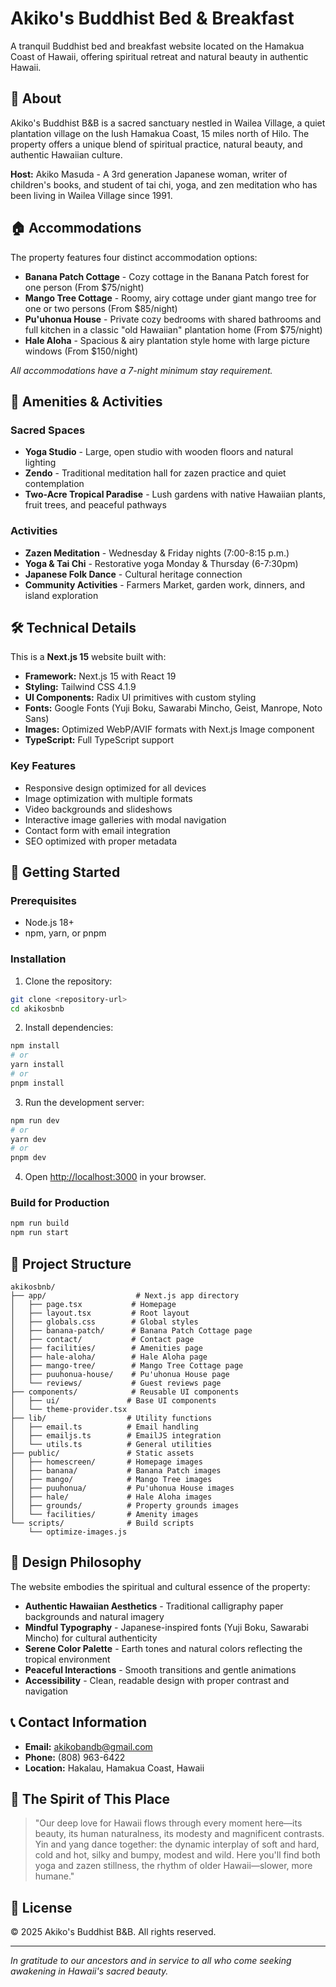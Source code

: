 # Akiko's Buddhist Bed & Breakfast

A tranquil Buddhist bed and breakfast website located on the Hamakua Coast of Hawaii, offering spiritual retreat and natural beauty in authentic Hawaii.

## 🌺 About

Akiko's Buddhist B&B is a sacred sanctuary nestled in Wailea Village, a quiet plantation village on the lush Hamakua Coast, 15 miles north of Hilo. The property offers a unique blend of spiritual practice, natural beauty, and authentic Hawaiian culture.

**Host:** Akiko Masuda - A 3rd generation Japanese woman, writer of children's books, and student of tai chi, yoga, and zen meditation who has been living in Wailea Village since 1991.

## 🏠 Accommodations

The property features four distinct accommodation options:

- **Banana Patch Cottage** - Cozy cottage in the Banana Patch forest for one person (From $75/night)
- **Mango Tree Cottage** - Roomy, airy cottage under giant mango tree for one or two persons (From $85/night)
- **Pu'uhonua House** - Private cozy bedrooms with shared bathrooms and full kitchen in a classic "old Hawaiian" plantation home (From $75/night)
- **Hale Aloha** - Spacious & airy plantation style home with large picture windows (From $150/night)

_All accommodations have a 7-night minimum stay requirement._

## 🧘 Amenities & Activities

### Sacred Spaces

- **Yoga Studio** - Large, open studio with wooden floors and natural lighting
- **Zendo** - Traditional meditation hall for zazen practice and quiet contemplation
- **Two-Acre Tropical Paradise** - Lush gardens with native Hawaiian plants, fruit trees, and peaceful pathways

### Activities

- **Zazen Meditation** - Wednesday & Friday nights (7:00-8:15 p.m.)
- **Yoga & Tai Chi** - Restorative yoga Monday & Thursday (6-7:30pm)
- **Japanese Folk Dance** - Cultural heritage connection
- **Community Activities** - Farmers Market, garden work, dinners, and island exploration

## 🛠️ Technical Details

This is a **Next.js 15** website built with:

- **Framework:** Next.js 15 with React 19
- **Styling:** Tailwind CSS 4.1.9
- **UI Components:** Radix UI primitives with custom styling
- **Fonts:** Google Fonts (Yuji Boku, Sawarabi Mincho, Geist, Manrope, Noto Sans)
- **Images:** Optimized WebP/AVIF formats with Next.js Image component
- **TypeScript:** Full TypeScript support

### Key Features

- Responsive design optimized for all devices
- Image optimization with multiple formats
- Video backgrounds and slideshows
- Interactive image galleries with modal navigation
- Contact form with email integration
- SEO optimized with proper metadata

## 🚀 Getting Started

### Prerequisites

- Node.js 18+
- npm, yarn, or pnpm

### Installation

1. Clone the repository:

```bash
git clone <repository-url>
cd akikosbnb
```

2. Install dependencies:

```bash
npm install
# or
yarn install
# or
pnpm install
```

3. Run the development server:

```bash
npm run dev
# or
yarn dev
# or
pnpm dev
```

4. Open [http://localhost:3000](http://localhost:3000) in your browser.

### Build for Production

```bash
npm run build
npm run start
```

## 📁 Project Structure

```
akikosbnb/
├── app/                    # Next.js app directory
│   ├── page.tsx           # Homepage
│   ├── layout.tsx         # Root layout
│   ├── globals.css        # Global styles
│   ├── banana-patch/      # Banana Patch Cottage page
│   ├── contact/           # Contact page
│   ├── facilities/        # Amenities page
│   ├── hale-aloha/        # Hale Aloha page
│   ├── mango-tree/        # Mango Tree Cottage page
│   ├── puuhonua-house/    # Pu'uhonua House page
│   └── reviews/           # Guest reviews page
├── components/            # Reusable UI components
│   ├── ui/               # Base UI components
│   └── theme-provider.tsx
├── lib/                  # Utility functions
│   ├── email.ts          # Email handling
│   ├── emailjs.ts        # EmailJS integration
│   └── utils.ts          # General utilities
├── public/               # Static assets
│   ├── homescreen/       # Homepage images
│   ├── banana/           # Banana Patch images
│   ├── mango/            # Mango Tree images
│   ├── puuhonua/         # Pu'uhonua House images
│   ├── hale/             # Hale Aloha images
│   ├── grounds/          # Property grounds images
│   └── facilities/       # Amenity images
└── scripts/              # Build scripts
    └── optimize-images.js
```

## 🎨 Design Philosophy

The website embodies the spiritual and cultural essence of the property:

- **Authentic Hawaiian Aesthetics** - Traditional calligraphy paper backgrounds and natural imagery
- **Mindful Typography** - Japanese-inspired fonts (Yuji Boku, Sawarabi Mincho) for cultural authenticity
- **Serene Color Palette** - Earth tones and natural colors reflecting the tropical environment
- **Peaceful Interactions** - Smooth transitions and gentle animations
- **Accessibility** - Clean, readable design with proper contrast and navigation

## 📞 Contact Information

- **Email:** akikobandb@gmail.com
- **Phone:** (808) 963-6422
- **Location:** Hakalau, Hamakua Coast, Hawaii

## 🌿 The Spirit of This Place

> "Our deep love for Hawaii flows through every moment here—its beauty, its human naturalness, its modesty and magnificent contrasts. Yin and yang dance together: the dynamic interplay of soft and hard, cold and hot, silky and bumpy, modest and wild. Here you'll find both yoga and zazen stillness, the rhythm of older Hawaii—slower, more humane."

## 📄 License

© 2025 Akiko's Buddhist B&B. All rights reserved.

---

_In gratitude to our ancestors and in service to all who come seeking awakening in Hawaii's sacred beauty._
